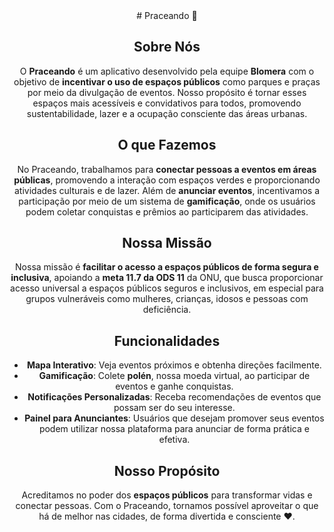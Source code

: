 <center># Praceando 🌸<center/>

## Sobre Nós
O **Praceando** é um aplicativo desenvolvido pela equipe **Blomera** com o objetivo de **incentivar o uso de espaços públicos** como parques e praças por meio da divulgação de eventos. Nosso propósito é tornar esses espaços mais acessíveis e convidativos para todos, promovendo sustentabilidade, lazer e a ocupação consciente das áreas urbanas.

## O que Fazemos
No Praceando, trabalhamos para **conectar pessoas a eventos em áreas públicas**, promovendo a interação com espaços verdes e proporcionando atividades culturais e de lazer. Além de **anunciar eventos**, incentivamos a participação por meio de um sistema de **gamificação**, onde os usuários podem coletar conquistas e prêmios ao participarem das atividades.

## Nossa Missão
Nossa missão é **facilitar o acesso a espaços públicos de forma segura e inclusiva**, apoiando a **meta 11.7 da ODS 11** da ONU, que busca proporcionar acesso universal a espaços públicos seguros e inclusivos, em especial para grupos vulneráveis como mulheres, crianças, idosos e pessoas com deficiência.

## Funcionalidades
* **Mapa Interativo**: Veja eventos próximos e obtenha direções facilmente.
* **Gamificação**: Colete **polén**, nossa moeda virtual, ao participar de eventos e ganhe conquistas.
* **Notificações Personalizadas**: Receba recomendações de eventos que possam ser do seu interesse.
* **Painel para Anunciantes**: Usuários que desejam promover seus eventos podem utilizar nossa plataforma para anunciar de forma prática e efetiva.

## Nosso Propósito
Acreditamos no poder dos **espaços públicos** para transformar vidas e conectar pessoas. Com o Praceando, tornamos possível aproveitar o que há de melhor nas cidades, de forma divertida e consciente ❤️.
